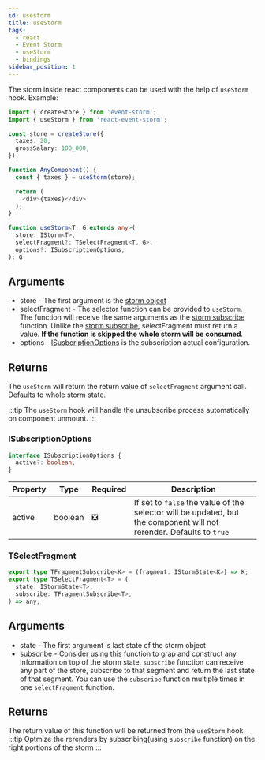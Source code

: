 ```yaml
---
id: usestorm
title: useStorm
tags:
  - react
  - Event Storm
  - useStorm
  - bindings
sidebar_position: 1
---
```


The storm inside react components can be used with the help of `useStorm` hook. Example:

```typescript
import { createStore } from 'event-storm';
import { useStorm } from 'react-event-storm';

const store = createStore({
  taxes: 20,
  grossSalary: 100_000,
});

function AnyComponent() {
  const { taxes } = useStorm(store);

  return (
    <div>{taxes}</div>
  );
}
```

```typescript
function useStorm<T, G extends any>(
  store: IStorm<T>,
  selectFragment?: TSelectFragment<T, G>,
  options?: ISubscriptionOptions,
): G
```

## Arguments
- store - The first argument is the [storm object](/docs/api-reference/storm)
- selectFragment - The selector function can be provided to `useStorm`. The function will receive the same arguments as the [storm subscribe](/docs/api-reference/storm#istormsubcription) function. Unlike the [storm subscribe](/docs/api-reference/storm#istormsubcription), selectFragment must return a value. **If the function is skipped the whole storm will be consumed**.
- options - [ISusbcriptionOptions](#isubscriptionoptions) is the subscription actual configuration.

## Returns
The `useStorm` will return the return value of `selectFragment` argument call. Defaults to whole storm state.

:::tip
The `useStorm` hook will handle the unsubscribe process automatically on component unmount.
:::

### ISubscriptionOptions
```typescript
interface ISubscriptionOptions {
  active?: boolean;
}
```
| Property | Type | Required | Description |
|   -      |   -  |    -     |      -     |
| active | boolean | :negative_squared_cross_mark: | If set to `false` the value of the selector will be updated, but the component will not rerender. Defaults to `true`|

### TSelectFragment
```typescript
export type TFragmentSubscribe<K> = (fragment: IStormState<K>) => K;
export type TSelectFragment<T> = (
  state: IStormState<T>,
  subscribe: TFragmentSubscribe<T>,
) => any;
```

## Arguments
- state - The first argument is last state of the storm object
- subscribe - Consider using this function to grap and construct any information on top of the storm state. `subscribe` function can receive any part of the store, subscribe to that segment and return the last state of that segment. You can use the `subscribe` function multiple times in one `selectFragment` function.

## Returns
The return value of this function will be returned from the `useStorm` hook.
:::tip
Optmize the rerenders by subscribing(using `subscribe` function) on the right portions of the storm
:::
